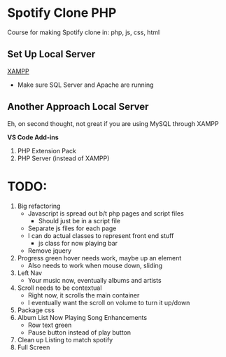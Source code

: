 # Spotify Clone PHP

Course for making Spotify clone in: php, js, css, html

## Set Up Local Server

[XAMPP](https://www.apachefriends.org/index.html)

- Make sure SQL Server and Apache are running

## Another Approach Local Server

Eh, on second thought, not great if you are using MySQL through XAMPP

**VS Code Add-ins**

1. PHP Extension Pack
1. PHP Server (instead of XAMPP)

# TODO:

1. Big refactoring
   - Javascript is spread out b/t php pages and script files
     - Should just be in a script file
   - Separate js files for each page
   - I can do actual classes to represent front end stuff
     - js class for now playing bar
   - Remove jquery
1. Progress green hover needs work, maybe up an element
   - Also needs to work when mouse down, sliding
1. Left Nav
   - Your music now, eventually albums and artists
1. Scroll needs to be contextual
   - Right now, it scrolls the main container
   - I eventually want the scroll on volume to turn it up/down
1. Package css
1. Album List Now Playing Song Enhancements
   - Row text green
   - Pause button instead of play button
1. Clean up Listing to match spotify
1. Full Screen
